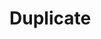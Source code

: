 # Duplicate

```{include} /book/1 mechanics/1M work and energy/1M40 Conserv of Energy/1M4006 Dropping Rolls of Toilet Paper/1M4006.md
```

